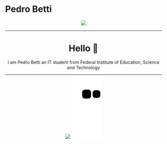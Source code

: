 <h1>Pedro Betti</h1>
<div id="header" align="center">
     <img src="https://media1.giphy.com/media/v1.Y2lkPTc5MGI3NjExZGU3ZWVlZTg1ZDdiYTgzZmJlZjY3MGEwZDQ1NTE0YjUxM2M2ZmZlYSZjdD1n/qgQUggAC3Pfv687qPC/giphy.gif"/>
</div>
<hr>
<h1 align="center">Hello 👋</h1>
<p align="center">I am Pedro Betti an IT student from Federal Institute of Education, Science and Technology</p>
<hr>
<div display="flex" align="center">
   <img src="https://github-readme-stats.vercel.app/api?username=malabetti&theme=cobalt"/>
   <img src="https://github.com/malabetti/malabetti/blob/output/github-contribution-grid-snake.svg"/>
</div>
